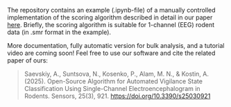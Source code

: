 The repository contains an example (.ipynb-file) of a manually controlled implementation of the scoring algorithm described in detail in our paper [here](https://www.mdpi.com/1424-8220/25/3/921).
Briefly, the scoring algorithm is suitable for 1-channel (EEG) rodent data (in .smr format in the example).

More documentation, fully automatic version for bulk analysis, and a tutorial video are coming soon!
Feel free to use our software and cite the related paper of ours:

>Saevskiy, A., Suntsova, N., Kosenko, P., Alam, M. N., & Kostin, A. (2025). Open-Source Algorithm for Automated Vigilance State Classification Using Single-Channel Electroencephalogram in Rodents. Sensors, 25(3), 921. https://doi.org/10.3390/s25030921


